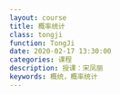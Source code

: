```yaml
---
layout: course
title: 概率统计
class: tongji
function: TongJi
date: 2020-02-17 13:30:00
categories: 课程
description: 授课：宋凤丽
keywords: 概统，概率统计
---
```


